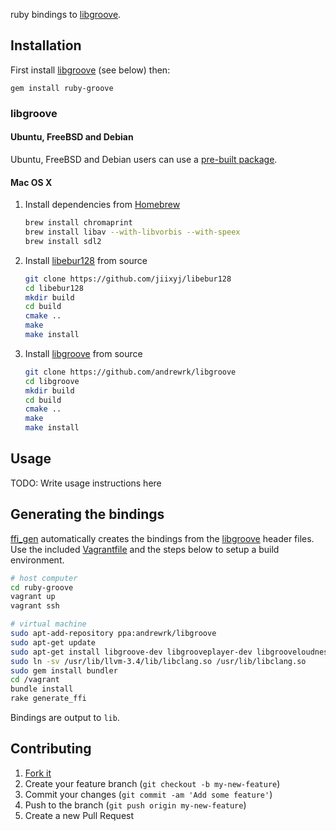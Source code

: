 ruby bindings to [libgroove][libgroove].

## Installation

First install [libgroove][libgroove] (see below) then:

    gem install ruby-groove

### libgroove

#### Ubuntu, FreeBSD and Debian

Ubuntu, FreeBSD and Debian users can use a [pre-built package][packages].

#### Mac OS X

1. Install dependencies from [Homebrew][brew]
    ~~~ sh
    brew install chromaprint
    brew install libav --with-libvorbis --with-speex
    brew install sdl2
    ~~~
2. Install [libebur128][libebur128] from source
    ~~~ sh
    git clone https://github.com/jiixyj/libebur128
    cd libebur128
    mkdir build
    cd build
    cmake ..
    make
    make install
    ~~~
3. Install [libgroove][libgroove] from source
    ~~~ sh
    git clone https://github.com/andrewrk/libgroove
    cd libgroove
    mkdir build
    cd build
    cmake ..
    make
    make install
    ~~~

## Usage

TODO: Write usage instructions here

## Generating the bindings

[ffi_gen][ffi_gen] automatically creates the bindings from the
[libgroove][libgroove] header files. Use the included [Vagrantfile][vagrant]
and the steps below to setup a build environment.

~~~ sh
# host computer
cd ruby-groove
vagrant up
vagrant ssh
~~~

~~~ sh
# virtual machine
sudo apt-add-repository ppa:andrewrk/libgroove
sudo apt-get update
sudo apt-get install libgroove-dev libgrooveplayer-dev libgrooveloudness-dev libgroovefingerprinter-dev ruby ruby-dev clang libclang-dev llvm llvm-dev
sudo ln -sv /usr/lib/llvm-3.4/lib/libclang.so /usr/lib/libclang.so
sudo gem install bundler
cd /vagrant
bundle install
rake generate_ffi
~~~

Bindings are output to `lib`.

## Contributing

1. [Fork it](https://github.com/johnmuhl/ruby-groove/fork)
2. Create your feature branch (`git checkout -b my-new-feature`)
3. Commit your changes (`git commit -am 'Add some feature'`)
4. Push to the branch (`git push origin my-new-feature`)
5. Create a new Pull Request

[brew]: http://brew.sh/
[ffi_gen]: https://github.com/neelance/ffi-gen
[libebur128]: https://github.com/jiixyj/libebur128
[libgroove]: https://github.com/andrewrk/libgroove
[packages]: https://github.com/andrewrk/libgroove#pre-built-packages
[vagrant]: http://www.vagrantup.com/
